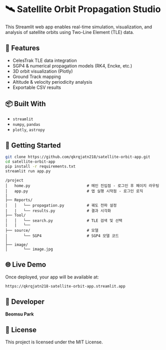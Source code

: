 # 🛰️ Satellite Orbit Propagation Studio

This Streamlit web app enables real-time simulation, visualization, and analysis of satellite orbits using Two-Line Element (TLE) data.

## 🔧 Features
- CelesTrak TLE data integration
- SGP4 & numerical propagation models (RK4, Encke, etc.)
- 3D orbit visualization (Plotly)
- Ground Track mapping
- Altitude & velocity periodicity analysis
- Exportable CSV results

## 📦 Built With
- `streamlit`
- `numpy`, `pandas`
- `plotly`, `astropy`

## 🚀 Getting Started
```bash
git clone https://github.com/qkrqjatn218/satellite-orbit-app.git
cd satellite-orbit-app
pip install -r requirements.txt
streamlit run app.py
```

```
/project
│   home.py                         # 메인 진입점 - 로그인 후 페이지 라우팅
│   app.py                          # 앱 실행 시작점 - 로그인 로직    
|
├── Reports/
│   │   └── propagation.py          # 궤도 전파 설정                 
|   |   └── results.py              # 결과 시각화   
├── Tool/
│   │   └── search.py               # TLE 검색 및 선택
|   |   └──
├── source/                         # 모델
│       └── SGP4                    # SGP4 모델 코드
│
├── image/
│       └── image.jpg
```

## 🌐 Live Demo
Once deployed, your app will be available at:
```
https://qkrqjatn218-satellite-orbit-app.streamlit.app
```

## 🧠 Developer
**Beomsu Park**

## 📄 License
This project is licensed under the MIT License.
